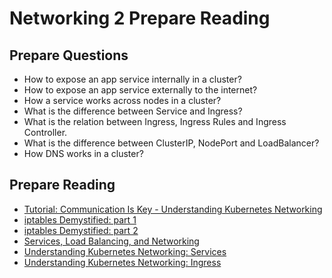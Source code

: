 # Networking 2 Prepare Reading

## Prepare Questions
- How to expose an app service internally in a cluster?
- How to expose an app service externally to the internet?
- How a service works across nodes in a cluster?
- What is the difference between Service and Ingress?
- What is the relation between Ingress, Ingress Rules and Ingress Controller.
- What is the difference between ClusterIP, NodePort and LoadBalancer?
- How DNS works in a cluster?

## Prepare Reading
- [Tutorial: Communication Is Key - Understanding Kubernetes Networking](https://youtu.be/InZVNuKY5GY)
- [iptables Demystified: part 1](https://www.youtube.com/watch?v=NAdJojxENEU&ab_channel=HusseinNasser)
- [iptables Demystified: part 2](https://www.youtube.com/watch?v=-CraNvj48J0&ab_channel=HusseinNasser)
- [Services, Load Balancing, and Networking](https://kubernetes.io/docs/concepts/services-networking/)
- [Understanding Kubernetes Networking: Services](https://medium.com/google-cloud/understanding-kubernetes-networking-services-f0cb48e4cc82)
- [Understanding Kubernetes Networking: Ingress](https://medium.com/google-cloud/understanding-kubernetes-networking-ingress-1bc341c84078)
